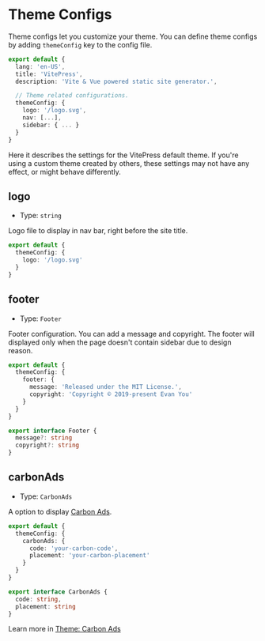 # Theme Configs

Theme configs let you customize your theme. You can define theme configs by adding `themeConfig` key to the config file.

```ts
export default {
  lang: 'en-US',
  title: 'VitePress',
  description: 'Vite & Vue powered static site generator.',

  // Theme related configurations.
  themeConfig: {
    logo: '/logo.svg',
    nav: [...],
    sidebar: { ... }
  }
}
```

Here it describes the settings for the VitePress default theme. If you're using a custom theme created by others, these settings may not have any effect, or might behave differently.

## logo

- Type: `string`

Logo file to display in nav bar, right before the site title.

```ts
export default {
  themeConfig: {
    logo: '/logo.svg'
  }
}
```

## footer

- Type: `Footer`

Footer configuration. You can add a message and copyright. The footer will displayed only when the page doesn't contain sidebar due to design reason.

```ts
export default {
  themeConfig: {
    footer: {
      message: 'Released under the MIT License.',
      copyright: 'Copyright © 2019-present Evan You'
    }
  }
}
```

```ts
export interface Footer {
  message?: string
  copyright?: string
}
```

## carbonAds

- Type: `CarbonAds`

A option to display [Carbon Ads](https://www.carbonads.net/).

```ts
export default {
  themeConfig: {
    carbonAds: {
      code: 'your-carbon-code',
      placement: 'your-carbon-placement'
    }
  }
}
```

```ts
export interface CarbonAds {
  code: string,
  placement: string
}
```

Learn more in [Theme: Carbon Ads](../guide/theme-carbon-ads)
